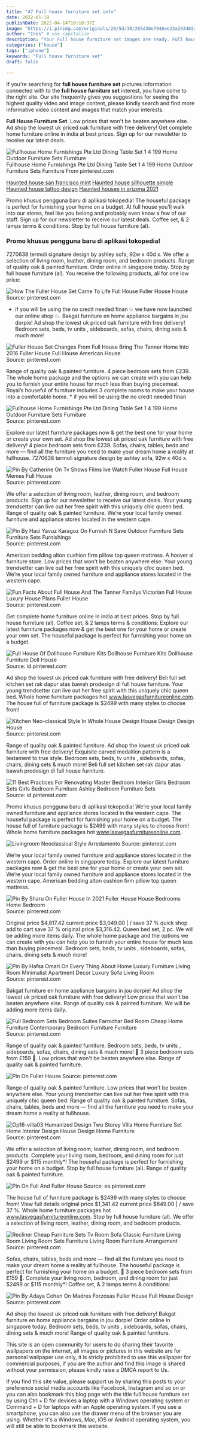 ```yaml
---
title: "47 Full house furniture set info"
date: 2022-01-19
publishDate: 2022-04-14T18:18:37Z
image: "https://i.pinimg.com/originals/28/5d/30/285d30e7946ee23a293465a6a3af8ee0.jpg"
author: "Ines" # use capitalize
description: "Your Full house furniture set images are ready. Full house furniture set are a topic that is being searched for and liked by netizens now. You can Download the Full house furniture set files here. Get all free images."
categories: ["house"]
tags: ["iphone"]
keywords: "Full house furniture set"
draft: false

---
```


If you're searching for **full house furniture set** pictures information connected with to the **full house furniture set** interest, you have come to the right  site.  Our site frequently  gives you  suggestions  for seeing  the highest  quality video and image  content, please kindly search and find more informative video content and images  that match your interests.

**Full House Furniture Set**. Low prices that won&#039;t be beaten anywhere else. Ad shop the lowest uk priced oak furniture with free delivery! Get complete home furniture online in india at best prices. Sign up for our newsletter to receive our latest deals.

![Fullhouse Home Furnishings Pte Ltd Dining Table Set 1 4 199 Home Outdoor Furniture Sets Furniture](https://i.pinimg.com/736x/53/6c/f3/536cf3117a307eae1c2973823d72c902--dining-tables-full-house.jpg "Fullhouse Home Furnishings Pte Ltd Dining Table Set 1 4 199 Home Outdoor Furniture Sets Furniture")
Fullhouse Home Furnishings Pte Ltd Dining Table Set 1 4 199 Home Outdoor Furniture Sets Furniture From pinterest.com

[Haunted house san francisco mint](/haunted-house-san-francisco-mint/)
[Haunted house silhouette simple](/haunted-house-silhouette-simple/)
[Haunted house tattoo design](/haunted-house-tattoo-design/)
[Haunted houses in arizona 2021](/haunted-houses-in-arizona-2021/)

Promo khusus pengguna baru di aplikasi tokopedia! The houseful package is perfect for furnishing your home on a budget. At full house you’ll walk into our stores, feel like you belong and probably even know a few of our staff. Sign up for our newsletter to receive our latest deals. Coffee set, &amp; 2 lamps terms &amp; conditions: Stop by full house furniture (al).

### Promo khusus pengguna baru di aplikasi tokopedia!

7270638 termoli signature design by ashley sofa, 92w x 40d x. We offer a selection of living room, leather, dining room, and bedroom products. Range of quality oak &amp; painted furniture. Order online in singapore today. Stop by full house furniture (al). You receive the following products, all for one low price:


![How The Fuller House Set Came To Life Full House Fuller House House](https://i.pinimg.com/originals/b9/55/9c/b9559c248d7e63f7aa859af77f9f0805.jpg "How The Fuller House Set Came To Life Full House Fuller House House")
Source: pinterest.com

* if you will be using the no credit needed finan 💥 we have now launched our online shop 💥. Bakgat furniture en home appliance bargains in jou dorpie! Ad shop the lowest uk priced oak furniture with free delivery! Bedroom sets, beds, tv units , sideboards, sofas, chairs, dining sets &amp; much more!

![Fuller House Set Changes From Full House Bring The Tanner Home Into 2016 Fuller House Full House American House](https://i.pinimg.com/originals/8d/8a/e4/8d8ae4aec6cb080881cae245e6fe8b68.jpg "Fuller House Set Changes From Full House Bring The Tanner Home Into 2016 Fuller House Full House American House")
Source: pinterest.com

Range of quality oak &amp; painted furniture. 4 piece bedroom sets from £239. The whole home package and the options we can create with you can help you to furnish your entire house for much less than buying piecemeal. Royal’s houseful of furniture includes 3 complete rooms to make your house into a comfortable home. * if you will be using the no credit needed finan

![Fullhouse Home Furnishings Pte Ltd Dining Table Set 1 4 199 Home Outdoor Furniture Sets Furniture](https://i.pinimg.com/736x/53/6c/f3/536cf3117a307eae1c2973823d72c902--dining-tables-full-house.jpg "Fullhouse Home Furnishings Pte Ltd Dining Table Set 1 4 199 Home Outdoor Furniture Sets Furniture")
Source: pinterest.com

Explore our latest furniture packages now &amp; get the best one for your home or create your own set. Ad shop the lowest uk priced oak furniture with free delivery! 4 piece bedroom sets from £239. Sofas, chairs, tables, beds and more — find all the furniture you need to make your dream home a reality at fullhouse. 7270638 termoli signature design by ashley sofa, 92w x 40d x.

![Pin By Catherine On Tv Shows Films Ive Watch Fuller House Full House Memes Full House](https://i.pinimg.com/736x/a1/36/c2/a136c2c4f0c1a61f92bda3f1158c7fff--fuller-house-house-studio.jpg "Pin By Catherine On Tv Shows Films Ive Watch Fuller House Full House Memes Full House")
Source: pinterest.com

We offer a selection of living room, leather, dining room, and bedroom products. Sign up for our newsletter to receive our latest deals. Your young trendsetter can live out her free spirit with this uniquely chic queen bed. Range of quality oak &amp; painted furniture. We’re your local family owned furniture and appliance stores located in the western cape.

![Pin By Haci Yavuz Karagoz On Furnish N Save Outdoor Furniture Sets Furniture Sets Furnishings](https://i.pinimg.com/736x/e8/de/79/e8de791d8a3113f44c1e8171483af325.jpg "Pin By Haci Yavuz Karagoz On Furnish N Save Outdoor Furniture Sets Furniture Sets Furnishings")
Source: pinterest.com

American bedding alton cushion firm pillow top queen mattress. A hoover al furniture store. Low prices that won&#039;t be beaten anywhere else. Your young trendsetter can live out her free spirit with this uniquely chic queen bed. We’re your local family owned furniture and appliance stores located in the western cape.

![Fun Facts About Full House And The Tanner Familys Victorian Full House Luxury House Plans Fuller House](https://i.pinimg.com/736x/12/09/03/1209035158e65cc4d40b7eb74639d5fc--fuller-house-movie-tv.jpg "Fun Facts About Full House And The Tanner Familys Victorian Full House Luxury House Plans Fuller House")
Source: pinterest.com

Get complete home furniture online in india at best prices. Stop by full house furniture (al). Coffee set, &amp; 2 lamps terms &amp; conditions: Explore our latest furniture packages now &amp; get the best one for your home or create your own set. The houseful package is perfect for furnishing your home on a budget.

![Full House Of Dollhouse Furniture Kits Dollhouse Furniture Kits Dollhouse Furniture Doll House](https://i.pinimg.com/originals/76/ec/31/76ec31034024736cc5065950d95bff74.gif "Full House Of Dollhouse Furniture Kits Dollhouse Furniture Kits Dollhouse Furniture Doll House")
Source: id.pinterest.com

Ad shop the lowest uk priced oak furniture with free delivery! Beli full set kitchen set rak dapur atas bawah prodesign di full house furniture. Your young trendsetter can live out her free spirit with this uniquely chic queen bed. Whole home furniture packages hot www.lasvegasfurnitureonline.com. The house full of furniture package is $2499 with many styles to choose from!

![Kitchen Neo-classical Style In Whole House Design House Design Design House](https://i.pinimg.com/736x/f7/50/b2/f750b2d5d6dfab9c327cf2cf008cfc9e.jpg "Kitchen Neo-classical Style In Whole House Design House Design Design House")
Source: pinterest.com

Range of quality oak &amp; painted furniture. Ad shop the lowest uk priced oak furniture with free delivery! Exquisite carved medallion pattern is a testament to true style. Bedroom sets, beds, tv units , sideboards, sofas, chairs, dining sets &amp; much more! Beli full set kitchen set rak dapur atas bawah prodesign di full house furniture.

![11 Best Practices For Renovating Master Bedroom Interior Girls Bedroom Sets Girls Bedroom Furniture Ashley Bedroom Furniture Sets](https://i.pinimg.com/originals/30/b4/d8/30b4d8c7615cd0db8964e07107bd08f0.jpg "11 Best Practices For Renovating Master Bedroom Interior Girls Bedroom Sets Girls Bedroom Furniture Ashley Bedroom Furniture Sets")
Source: id.pinterest.com

Promo khusus pengguna baru di aplikasi tokopedia! We’re your local family owned furniture and appliance stores located in the western cape. The houseful package is perfect for furnishing your home on a budget. The house full of furniture package is $2499 with many styles to choose from! Whole home furniture packages hot www.lasvegasfurnitureonline.com.

![Livingroom Neoclassical Style Arredamento](https://i.pinimg.com/originals/59/97/dd/5997dd0d8fa62200c22909da555572bf.jpg "Livingroom Neoclassical Style Arredamento")
Source: pinterest.com

We’re your local family owned furniture and appliance stores located in the western cape. Order online in singapore today. Explore our latest furniture packages now &amp; get the best one for your home or create your own set. We’re your local family owned furniture and appliance stores located in the western cape. American bedding alton cushion firm pillow top queen mattress.

![Pin By Sharu On Fuller House In 2021 Fuller House House Bedrooms Home Bedroom](https://i.pinimg.com/736x/6b/ff/a1/6bffa1d779ad40aebf9ff2744215cd3c--fuller-house-house-studio.jpg "Pin By Sharu On Fuller House In 2021 Fuller House House Bedrooms Home Bedroom")
Source: pinterest.com

Original price $4,817.42 current price $3,049.00 | / save 37 % quick shop add to cart save 37 % original price $3,316.42. Queen bed set, 2 pc. We will be adding more items daily. The whole home package and the options we can create with you can help you to furnish your entire house for much less than buying piecemeal. Bedroom sets, beds, tv units , sideboards, sofas, chairs, dining sets &amp; much more!

![Pin By Hafsa Omari On Every Thing About Home Luxury Furniture Living Room Minimalist Apartment Decor Luxury Sofa Living Room](https://i.pinimg.com/originals/dc/6e/02/dc6e028e10eb6fa2dd7aae18740d44b4.jpg "Pin By Hafsa Omari On Every Thing About Home Luxury Furniture Living Room Minimalist Apartment Decor Luxury Sofa Living Room")
Source: pinterest.com

Bakgat furniture en home appliance bargains in jou dorpie! Ad shop the lowest uk priced oak furniture with free delivery! Low prices that won&#039;t be beaten anywhere else. Range of quality oak &amp; painted furniture. We will be adding more items daily.

![Full Bedroom Sets Bedroom Suites Farnichar Bed Room Cheap Home Furniture Contemporary Bedroom Furniture Furniture](https://i.pinimg.com/736x/e7/3c/d6/e73cd612fb8190fc94e70da34302b64d.jpg "Full Bedroom Sets Bedroom Suites Farnichar Bed Room Cheap Home Furniture Contemporary Bedroom Furniture Furniture")
Source: pinterest.com

Range of quality oak &amp; painted furniture. Bedroom sets, beds, tv units , sideboards, sofas, chairs, dining sets &amp; much more! 🌟 3 piece bedroom sets from £159 🌟. Low prices that won&#039;t be beaten anywhere else. Range of quality oak &amp; painted furniture.

![Pin On Fuller House](https://i.pinimg.com/originals/e1/b0/84/e1b0843f57ad5d912c222cfeefabb837.jpg "Pin On Fuller House")
Source: pinterest.com

Range of quality oak &amp; painted furniture. Low prices that won&#039;t be beaten anywhere else. Your young trendsetter can live out her free spirit with this uniquely chic queen bed. Range of quality oak &amp; painted furniture. Sofas, chairs, tables, beds and more — find all the furniture you need to make your dream home a reality at fullhouse.

![Op16-villa03 Humanized Design Two Storey Villa Home Furniture Set Home Interior Design House Design Home Furniture](https://i.pinimg.com/474x/fd/9b/eb/fd9beb74f52966411a990ed4798f0bef--furniture-sets-home-furniture.jpg "Op16-villa03 Humanized Design Two Storey Villa Home Furniture Set Home Interior Design House Design Home Furniture")
Source: pinterest.com

We offer a selection of living room, leather, dining room, and bedroom products. Complete your living room, bedroom, and dining room for just $2499 or $115 monthly*! The houseful package is perfect for furnishing your home on a budget. Stop by full house furniture (al). Range of quality oak &amp; painted furniture.

![Pin On Full And Fuller House](https://i.pinimg.com/originals/88/76/3f/88763ffc1f2a912c43e8d024df283256.jpg "Pin On Full And Fuller House")
Source: es.pinterest.com

The house full of furniture package is $2499 with many styles to choose from! View full details original price $1,341.42 current price $849.00 | / save 37 %. Whole home furniture packages hot www.lasvegasfurnitureonline.com. Stop by full house furniture (al). We offer a selection of living room, leather, dining room, and bedroom products.

![Recliner Cheap Furniture Sets Tv Room Sofa Classic Furniture Living Room Living Room Sets Furniture Living Room Furniture Arrangement](https://i.pinimg.com/originals/03/4a/0d/034a0d07fa2dca83a70abfe591578cbf.jpg "Recliner Cheap Furniture Sets Tv Room Sofa Classic Furniture Living Room Living Room Sets Furniture Living Room Furniture Arrangement")
Source: pinterest.com

Sofas, chairs, tables, beds and more — find all the furniture you need to make your dream home a reality at fullhouse. The houseful package is perfect for furnishing your home on a budget. 🌟 3 piece bedroom sets from £159 🌟. Complete your living room, bedroom, and dining room for just $2499 or $115 monthly*! Coffee set, &amp; 2 lamps terms &amp; conditions:

![Pin By Adaya Cohen On Madres Forzosas Fuller House Full House Design](https://i.pinimg.com/originals/28/5d/30/285d30e7946ee23a293465a6a3af8ee0.jpg "Pin By Adaya Cohen On Madres Forzosas Fuller House Full House Design")
Source: pinterest.com

Ad shop the lowest uk priced oak furniture with free delivery! Bakgat furniture en home appliance bargains in jou dorpie! Order online in singapore today. Bedroom sets, beds, tv units , sideboards, sofas, chairs, dining sets &amp; much more! Range of quality oak &amp; painted furniture.

This site is an open community for users to do sharing their favorite wallpapers on the internet, all images or pictures in this website are for personal wallpaper use only, it is stricly prohibited to use this wallpaper for commercial purposes, if you are the author and find this image is shared without your permission, please kindly raise a DMCA report to Us.

If you find this site value, please support us by sharing this posts to your preference social media accounts like Facebook, Instagram and so on or you can also bookmark this blog page with the title full house furniture set by using Ctrl + D for devices a laptop with a Windows operating system or Command + D for laptops with an Apple operating system. If you use a smartphone, you can also use the drawer menu of the browser you are using. Whether it's a Windows, Mac, iOS or Android operating system, you will still be able to bookmark this website.

